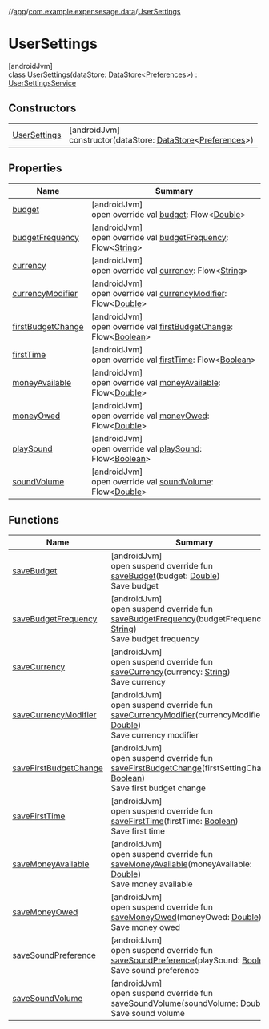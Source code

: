 //[app](../../../index.md)/[com.example.expensesage.data](../index.md)/[UserSettings](index.md)

# UserSettings

[androidJvm]\
class [UserSettings](index.md)(dataStore: [DataStore](https://developer.android.com/reference/kotlin/androidx/datastore/core/DataStore.html)&lt;[Preferences](https://developer.android.com/reference/kotlin/androidx/datastore/preferences/core/Preferences.html)&gt;) : [UserSettingsService](../-user-settings-service/index.md)

## Constructors

| | |
|---|---|
| [UserSettings](-user-settings.md) | [androidJvm]<br>constructor(dataStore: [DataStore](https://developer.android.com/reference/kotlin/androidx/datastore/core/DataStore.html)&lt;[Preferences](https://developer.android.com/reference/kotlin/androidx/datastore/preferences/core/Preferences.html)&gt;) |

## Properties

| Name | Summary |
|---|---|
| [budget](budget.md) | [androidJvm]<br>open override val [budget](budget.md): Flow&lt;[Double](https://kotlinlang.org/api/latest/jvm/stdlib/kotlin/-double/index.html)&gt; |
| [budgetFrequency](budget-frequency.md) | [androidJvm]<br>open override val [budgetFrequency](budget-frequency.md): Flow&lt;[String](https://kotlinlang.org/api/latest/jvm/stdlib/kotlin/-string/index.html)&gt; |
| [currency](currency.md) | [androidJvm]<br>open override val [currency](currency.md): Flow&lt;[String](https://kotlinlang.org/api/latest/jvm/stdlib/kotlin/-string/index.html)&gt; |
| [currencyModifier](currency-modifier.md) | [androidJvm]<br>open override val [currencyModifier](currency-modifier.md): Flow&lt;[Double](https://kotlinlang.org/api/latest/jvm/stdlib/kotlin/-double/index.html)&gt; |
| [firstBudgetChange](first-budget-change.md) | [androidJvm]<br>open override val [firstBudgetChange](first-budget-change.md): Flow&lt;[Boolean](https://kotlinlang.org/api/latest/jvm/stdlib/kotlin/-boolean/index.html)&gt; |
| [firstTime](first-time.md) | [androidJvm]<br>open override val [firstTime](first-time.md): Flow&lt;[Boolean](https://kotlinlang.org/api/latest/jvm/stdlib/kotlin/-boolean/index.html)&gt; |
| [moneyAvailable](money-available.md) | [androidJvm]<br>open override val [moneyAvailable](money-available.md): Flow&lt;[Double](https://kotlinlang.org/api/latest/jvm/stdlib/kotlin/-double/index.html)&gt; |
| [moneyOwed](money-owed.md) | [androidJvm]<br>open override val [moneyOwed](money-owed.md): Flow&lt;[Double](https://kotlinlang.org/api/latest/jvm/stdlib/kotlin/-double/index.html)&gt; |
| [playSound](play-sound.md) | [androidJvm]<br>open override val [playSound](play-sound.md): Flow&lt;[Boolean](https://kotlinlang.org/api/latest/jvm/stdlib/kotlin/-boolean/index.html)&gt; |
| [soundVolume](sound-volume.md) | [androidJvm]<br>open override val [soundVolume](sound-volume.md): Flow&lt;[Double](https://kotlinlang.org/api/latest/jvm/stdlib/kotlin/-double/index.html)&gt; |

## Functions

| Name | Summary |
|---|---|
| [saveBudget](save-budget.md) | [androidJvm]<br>open suspend override fun [saveBudget](save-budget.md)(budget: [Double](https://kotlinlang.org/api/latest/jvm/stdlib/kotlin/-double/index.html))<br>Save budget |
| [saveBudgetFrequency](save-budget-frequency.md) | [androidJvm]<br>open suspend override fun [saveBudgetFrequency](save-budget-frequency.md)(budgetFrequency: [String](https://kotlinlang.org/api/latest/jvm/stdlib/kotlin/-string/index.html))<br>Save budget frequency |
| [saveCurrency](save-currency.md) | [androidJvm]<br>open suspend override fun [saveCurrency](save-currency.md)(currency: [String](https://kotlinlang.org/api/latest/jvm/stdlib/kotlin/-string/index.html))<br>Save currency |
| [saveCurrencyModifier](save-currency-modifier.md) | [androidJvm]<br>open suspend override fun [saveCurrencyModifier](save-currency-modifier.md)(currencyModifier: [Double](https://kotlinlang.org/api/latest/jvm/stdlib/kotlin/-double/index.html))<br>Save currency modifier |
| [saveFirstBudgetChange](save-first-budget-change.md) | [androidJvm]<br>open suspend override fun [saveFirstBudgetChange](save-first-budget-change.md)(firstSettingChange: [Boolean](https://kotlinlang.org/api/latest/jvm/stdlib/kotlin/-boolean/index.html))<br>Save first budget change |
| [saveFirstTime](save-first-time.md) | [androidJvm]<br>open suspend override fun [saveFirstTime](save-first-time.md)(firstTime: [Boolean](https://kotlinlang.org/api/latest/jvm/stdlib/kotlin/-boolean/index.html))<br>Save first time |
| [saveMoneyAvailable](save-money-available.md) | [androidJvm]<br>open suspend override fun [saveMoneyAvailable](save-money-available.md)(moneyAvailable: [Double](https://kotlinlang.org/api/latest/jvm/stdlib/kotlin/-double/index.html))<br>Save money available |
| [saveMoneyOwed](save-money-owed.md) | [androidJvm]<br>open suspend override fun [saveMoneyOwed](save-money-owed.md)(moneyOwed: [Double](https://kotlinlang.org/api/latest/jvm/stdlib/kotlin/-double/index.html))<br>Save money owed |
| [saveSoundPreference](save-sound-preference.md) | [androidJvm]<br>open suspend override fun [saveSoundPreference](save-sound-preference.md)(playSound: [Boolean](https://kotlinlang.org/api/latest/jvm/stdlib/kotlin/-boolean/index.html))<br>Save sound preference |
| [saveSoundVolume](save-sound-volume.md) | [androidJvm]<br>open suspend override fun [saveSoundVolume](save-sound-volume.md)(soundVolume: [Double](https://kotlinlang.org/api/latest/jvm/stdlib/kotlin/-double/index.html))<br>Save sound volume |
